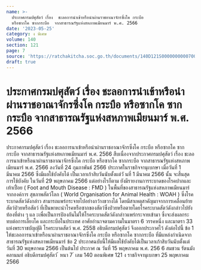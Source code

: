 ```yaml
---
name: >-
  ประกาศกรมปศุสัตว์ เรื่อง  ชะลอการนำเข้าหรือนำผ่านราชอาณาจักรซึ่งโค กระบือ
  หรือซากโค ซากกระบือ  จากสาธารณรัฐแห่งสหภาพเมียนมาร์ พ.ศ. 2566
date: '2023-05-25'
category: ง พิเศษ
volume: 140
section: 121
page: 7
source: 'https://ratchakitcha.soc.go.th/documents/140D121S0000000000700.pdf'
draft: true
---
```


# ประกาศกรมปศุสัตว์ เรื่อง  ชะลอการนำเข้าหรือนำผ่านราชอาณาจักรซึ่งโค กระบือ หรือซากโค ซากกระบือ  จากสาธารณรัฐแห่งสหภาพเมียนมาร์ พ.ศ. 2566

ประกาศกรมปศุสัตว์ เรื่อง ชะลอการนาเข้าหรือนำผ่านราชอาณาจักรซึ่งโค กระบือ หรือซากโค ซากกระบือ จากสาธารณรัฐแห่งสหภาพเมียนมาร์ พ.ศ. 2566 สืบเนื่องจากประกาศกรมปศุสัตว์ เรื่อง ชะลอการนาเข้าหรือนาผ่านราชอาณาจักรซึ่งโค กระบือ หรือซากโค ซากกระบือ จากสาธารณรัฐแห่งสหภาพเมียนมาร์ พ.ศ. 2566 ลงวันที่ 24 กุมภาพันธ์ 2566 ประกาศในราชกิจจานุเบกษา เมื่อวันที่ 1 มีนาคม 2566 ซึ่งมีผลใช้บังคับได้ เป็นเวลาเก้าสิบวันนับตั้งแต่วั นที่ 1 มีนาคม 2566 นั้น จะสิ้นสุดการใช้บังคับ ในวันที่ 29 พฤษภาคม 2566 แต่อย่างไรก็ตาม ยังมีรายงานการระบาดของโรคปากและเท้าเปื่อย ( Foot and Mouth Disease : FMD ) ในพื้นที่ของสาธารณรัฐแห่งสหภาพเมียนมาร์ จากองค์การ สุขภาพสัตว์โลก ( World Organisation for Animal Health : WOAH ) ซึ่งโรคระบาดสัตว์ดังกล่าว สามารถแพร่กระจายไปอย่างกว้างขวางได้ โดยมีสาเหตุสาคัญมาจากการเคลื่อนย้ายสัตว์ป่วยหรือสัตว์ ที่เป็นพาหะนำโรคหรือซากของสัตว์ซึ่งป่วยหรือตายโดยโรคระบาดสัตว์ดังกล่าวไปยังท้องที่ต่าง ๆ แล ะเพื่อเป็นการป้องกันไม่ให้โรคระบาดสัตว์ดังกล่าวแพร่กระจายเข้ามา ซึ่งจะส่งผลกระทบต่อการเลี้ยงโค และกระบือในประเทศ อาศัยอำนาจตามความในมาตรา 6 วรรคหนึ่ง และมาตรา 33 แห่งพระราชบัญญัติ โรคระบาดสัตว์ พ.ศ. 2558 อธิบดีกรมปศุสัตว์ จึงออกประกาศไว้ ดังต่อไปนี้ ข้อ 1 ให้ชะลอการนาเข้าหรือนาผ่านราชอาณาจักรซึ่งโค กระบือ หรือซากโค ซากกระบือ ที่มีแหล่งกำเนิดจากสาธารณรัฐแห่งสหภาพเมียนมาร์ ข้อ 2 ประกาศฉบับนี้ให้มีผลใช้บังคับได้เป็นเวลาเก้าสิบวันนับตั้งแต่วันที่ 30 พฤษภาคม 2566 เป็นต้นไป ประกาศ ณ วันที่ 15 พฤษภาคม พ.ศ. 256 6 สมชวน รัตนมังคลานนท์ อธิบดีกรมปศุสัตว์ ้ หนา 7 ่ เลม 140 ตอนพิเศษ 121 ง ราชกิจจานุเบกษา 25 พฤษภาคม 2566
